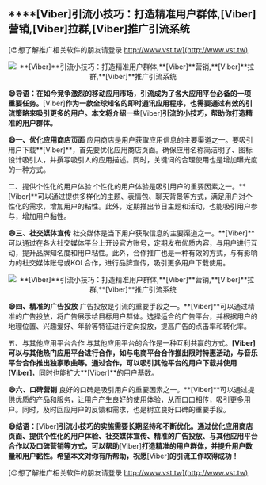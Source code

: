 ## ****[Viber]**引流小技巧：打造精准用户群体,**[Viber]**营销,**[Viber]**拉群,**[Viber]**推广引流系统**

[😍想了解推广相关软件的朋友请登录 http://www.vst.tw](http://www.vst.tw)

 <center><img src="https://vst.tw/MP4/tuiguang/png/2.png" alt="**[Viber]**引流小技巧：打造精准用户群体,**[Viber]**营销,**[Viber]**拉群,**[Viber]**推广引流系统"></center>

**😄导语：在如今竞争激烈的移动应用市场，引流成为了各大应用平台必备的一项重要任务。**[Viber]**作为一款全球知名的即时通讯应用程序，也需要通过有效的引流策略来吸引更多的用户。本文将介绍一些**[Viber]**引流的小技巧，帮助你打造精准的用户群体。**

**😄一、优化应用商店页面**
应用商店是用户获取应用信息的主要渠道之一。要吸引用户下载**[Viber]**，首先要优化应用商店页面。确保应用名称简洁明了、图标设计吸引人，并撰写吸引人的应用描述。同时，关键词的合理使用也是增加曝光度的一种方式。

二、提供个性化的用户体验
个性化的用户体验是吸引用户的重要因素之一。**[Viber]**可以通过提供多样化的主题、表情包、聊天背景等方式，满足用户对个性化的需求，增加用户的粘性。此外，定期推出节日主题和活动，也能吸引用户参与，增加用户黏性。

**😄三、社交媒体宣传**
社交媒体是当下用户获取信息的主要渠道之一。**[Viber]**可以通过在各大社交媒体平台上开设官方账号，定期发布优质内容，与用户进行互动，提升品牌知名度和用户粘性。此外，合作推广也是一种有效的方式，与有影响力的社交媒体账号或KOL合作，进行品牌宣传，吸引更多用户下载使用。

 <center><img src="https://vst.tw/MP4/tuiguang/png/5.png" alt="**[Viber]**引流小技巧：打造精准用户群体,**[Viber]**营销,**[Viber]**拉群,**[Viber]**推广引流系统"></center>

**😄四、精准的广告投放**
广告投放是引流的重要手段之一。**[Viber]**可以通过精准的广告投放，将广告展示给目标用户群体。选择适合的广告平台，并根据用户的地理位置、兴趣爱好、年龄等特征进行定向投放，提高广告的点击率和转化率。

五、与其他应用平台合作
与其他应用平台的合作是一种互利共赢的方式。**[Viber]**可以与其他热门应用平台进行合作，如与电商平台合作推出限时特惠活动，与音乐平台合作推出独家歌曲等。通过合作，可以吸引其他平台的用户下载并使用**[Viber]**，同时也能扩大**[Viber]**的用户基数。

**😄六、口碑营销**
良好的口碑是吸引用户的重要因素之一。**[Viber]**可以通过提供优质的产品和服务，让用户产生良好的使用体验，从而口口相传，吸引更多用户。同时，及时回应用户的反馈和需求，也是树立良好口碑的重要手段。

**😄结语：**[Viber]**引流小技巧的实施需要长期坚持和不断优化。通过优化应用商店页面、提供个性化的用户体验、社交媒体宣传、精准的广告投放、与其他应用平台合作以及口碑营销等方式，可以帮助**[Viber]**打造精准的用户群体，并提升用户数量和用户黏性。希望本文对你有所帮助，祝愿**[Viber]**的引流工作取得成功！**

[😍想了解推广相关软件的朋友请登录 http://www.vst.tw](http://www.vst.tw)



